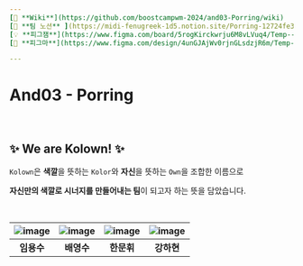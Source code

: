 ```yaml
---
[📖 **Wiki**](https://github.com/boostcampwm-2024/and03-Porring/wiki)　　　|　　　
[📃 **팀 노션** ](https://midi-fenugreek-1d5.notion.site/Porring-12724fe3ebbb8023baede84d43d38e71?pvs=4 "팀 노션")　　　|　　　
[💡 **피그잼**](https://www.figma.com/board/5rogKirckwrju6M8vLVuq4/Temp---And03?node-id=0-1&t=SyC6H3RUligkLLxz-1 "피그잼")　　　|　　　
[🎨 **피그마**](https://www.figma.com/design/4unGJAjWv0rjnGLsdzjR6m/Temp---And03?node-id=0-1&t=dxHOmsJRZm5eyZok-1 "피그마")

---
```


# And03 - Porring



<br>

## ✨ We are Kolown! ✨

`Kolown`은 **색깔**을 뜻하는 `Kolor`와 **자신**을 뜻하는 `Own`을 조합한 이름으로

**자신만의 색깔로 시너지를 만들어내는 팀**이 되고자 하는 뜻을 담았습니다.

<br>

|![image](https://github.com/user-attachments/assets/52799c15-ccf4-471d-b117-f620733fb0c2)|![image](https://github.com/user-attachments/assets/90de9eb8-f2b2-4f24-aeb7-eb690b01fb12)|![image](https://github.com/user-attachments/assets/4b294d9d-fbe8-4d8d-a25b-67f9cf514e5f)|![image](https://github.com/user-attachments/assets/381559ec-5581-466a-b6fe-bd51e2cc8c46)|
|:---:|:---:|:---:|:---:|
|**임용수**|**배영수**|**한문휘**|**강하현**|

